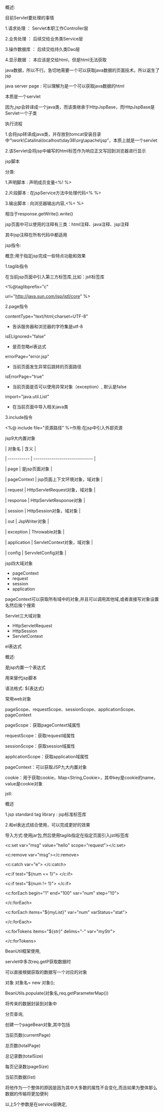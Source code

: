 
概述:

目前Servlet要处理的事情

1.请求处理 ： Servlet本职工作Controller层

2.业务处理 ： 后续交给业务类Service层

3.操作数据库 ： 后续交给持久类Dao层

4.显示数据 ： 本应该是交给html，但是html无法获取

java数据，所以不行。急切地需要一个可以获取java数据的页面技术。所以诞生了jsp

  

java server page : 可以理解为是一个可以获取java数据的html

本质是一个servlet

因为,jsp会转译成一个java类，而该类继承于HttpJspBase，而HttpJspBase是Servlet一个子类

  

执行流程

1.会将jsp转译成java类，并存放到tomcat安装目录中“\work\Catalina\localhost\day38\org\apache\jsp”，本质上就是一个servlet

2.该Servlet会将jsp中编写的html标签作为响应正文写回到浏览器进行显示

  

jsp脚本

分类:

1.声明脚本 : 声明成员变量<%! %>

2.片段脚本 : 在jspService方法中处理代码<% %>

3.输出脚本 : 向浏览器输出内容,<%= %>

相当于response.getWrite().write()

jsp页面中可以使用的注释有三类：html注释、java注释、jsp注释

其中jsp注释在所有代码中都适用

  

jsp指令:

概念:用于指定jsp完成一些特点功能和效果

1.taglib指令

在当前jsp页面中引入第三方标签库,比如：jstl标签库

<%@taglibprefix="c"

uri="http://java.sun.com/jsp/jstl/core" %>

2.page指令

contentType="text/html;charset=UTF-8"

-   告诉服务器和浏览器的字符集是utf-8

isELIgnored="false"

-   是否忽略el表达式

errorPage="error.jsp"

-   当前页面发生异常后跳转的页面路径

isErrorPage="true"

-   当前页面是否可以使用异常对象（exception）, 默认是false

import="java.util.List"

-   在当前页面中导入相关java类

3.include指令

<%@ include file="资源路径" %>作用:在jsp中引入外部资源

  

  

jsp9大内置对象

| 对象名 | 含义 |

| ----------- | ------------------------------ |

| page | 是jsp页面对象 |

| pageContext | jsp页面上下文环境对象，域对象 |

| request | HttpServletRequest对象，域对象 |

| response | HttpServletResponse对象 |

| session | HttpSession对象，域对象 |

| out | JspWriter对象 |

| exception | Throwable对象 |

| application | ServletContext对象，域对象 |

| config | ServvletConfig对象 |

  

  

jsp四大域对象

-   pageContext
-   request
-   session
-   application

pageContext可以获取所有域中的对象,并且可以调用其他域,或者直接写对象设置名然后挨个搜索

Servlet三大域对象

-   HttpServletRequest
-   HttpSession
-   ServletContext

  

el表达式

概述:

是jsp内置一个表达式

用来替代jsp脚本

  

语法格式: ${表达式}

  

常用web对象

pageScope、requestScope、sessionScope、applicationScope、pageContext

  

pageScope：获取pageContext域属性

requestScope：获取request域属性

sessionScope：获取session域属性

applicationScope：获取application域属性

pageContext：可以获取JSP九大内置对象

cookie：用于获取cookie，Map<String,Cookie>，其中key是cookie的name，value是cookie对象

  

jstl:

概述

1.jsp standard tag library : jsp标准标签库

2.和el表达式结合使用，可以完成更好的效果

导入方式:使用jar包,然后使用taglib指定在指定页面引入jstl标签库

  

<c:set var="msg" value="hello" scope="request"></c:set>

  

<c:remove var="msg"></c:remove>

  

<c:catch var="e"> </c:catch>

  

<c:if test="${num == 1}"> </c:if>

  

<c:if test="${num != 1}"> </c:if>

  

<c:forEach begin="1" end="100" var="num" step="10">

</c:forEach>

  

<c:forEach items="${myList}" var="num" varStatus="stat">

</c:forEach>

  

<c:forTokens items="${str}" delims="-" var="myStr">

</c:forTokens>

  

  

BeanUtil框架使用,

servlet中多次req.getP获取数据时

可以直接根据获取的数据写一个对应的对象

对象 对象名= new 对象();

BeanUtils.populate(对象名,req.getParameterMap())

将传来的数据封装到对象中

  

  

分页查询,

创建一个pageBean对象,其中包括

当前页数(currentPage)

总页数(totalPage)

总记录数(totalSize)

每页记录数(pageSize)

当前页数据(list)

将他作为一个整体的原因是因为其中大多数的属性不会变化,而且如果为整体那么数据的传输将更加便利

  

以上5个参数是在service层确定,